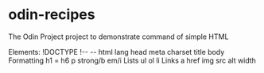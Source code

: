 # odin-recipes
The Odin Project project to demonstrate command of simple HTML

Elements:
    !DOCTYPE
    !-- --
    html
        lang
    head
        meta
            charset
        title
    body
        Formatting
            h1 = h6
            p
            strong/b
            em/i
        Lists
            ul
            ol
            li
        Links
            a
                href
            img
                src
                alt
                width
